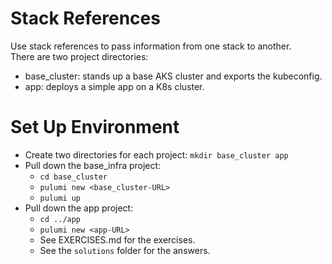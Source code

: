 # Stack References

Use stack references to pass information from one stack to another.  
There are two project directories:

- base_cluster: stands up a base AKS cluster and exports the kubeconfig.
- app: deploys a simple app on a K8s cluster.

# Set Up Environment

- Create two directories for each project: `mkdir base_cluster app`
- Pull down the base_infra project:
  - `cd base_cluster`
  - `pulumi new <base_cluster-URL>`
  - `pulumi up`
- Pull down the app project:
  - `cd ../app`
  - `pulumi new <app-URL>`
  - See EXERCISES.md for the exercises.
  - See the `solutions` folder for the answers.